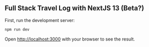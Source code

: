 

## Full Stack Travel Log with NextJS 13 (Beta?)

First, run the development server:

```bash
npm run dev

```

Open [http://localhost:3000](http://localhost:3000) with your browser to see the result.


